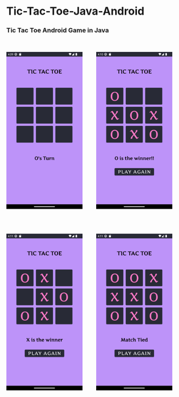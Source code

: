 # Tic-Tac-Toe-Java-Android
### Tic Tac Toe Android Game in Java 

<br>


<img src="Screenshots/new_game.png" alt="drawing" width="200"/>&emsp; &emsp;
<img src="Screenshots/0_winner.png" alt="drawing" width="200"/>&emsp; &emsp;

<br>
<br>

<img src="Screenshots/X_winner.png" alt="drawing" width="200"/>&emsp; &emsp;
<img src="Screenshots/match_tied.png" alt="drawing" width="200"/>&emsp; &emsp;
